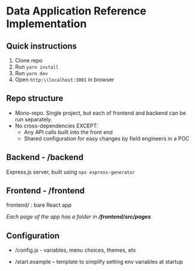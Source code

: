 # Data Application Reference Implementation

## Quick instructions

1. Clone repo
2. Run `yarn install`
3. Run `yarn dev`
4. Open `http:\\localhost:3001` in browser


## Repo structure

- Mono-repo. Single project, but each of frontend and backend can be run separately.
- No cross-dependencies EXCEPT:
  - Any API calls built into the front end
  - Shared configuration for easy changes by field engineers in a POC

## Backend - /backend

Express.js server, built using `npx express-generator`

## Frontend -  /frontend

frontend/ : bare React app

_Each page of the app has a folder in **/frontend/src/pages**_

## Configuration

- /config.js - variables, menu choices, themes, etx

- /start.example – template to simplify setting env variables at startup
